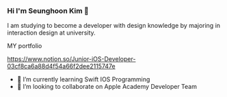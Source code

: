 ### Hi I'm Seunghoon Kim 👋
I am studying to become a developer with design knowledge by majoring in interaction design at university.

MY portfolio

https://www.notion.so/Junior-iOS-Developer-03cf8ca6a88d4f54a66f2dee2115747e

- 🌱 I’m currently learning Swift IOS Programming
- 👯 I’m looking to collaborate on Apple Academy Developer Team

<!--
**seunghoonkim34/seunghoonkim34** is a ✨ _special_ ✨ repository because its `README.md` (this file) appears on your GitHub profile.

Here are some ideas to get you started:



